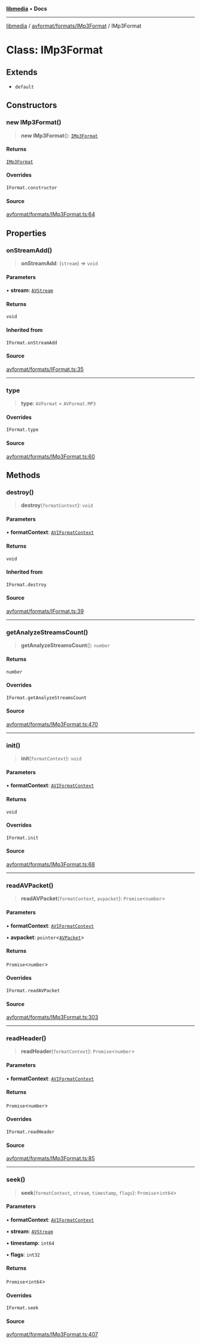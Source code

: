 [**libmedia**](../../../../README.md) • **Docs**

***

[libmedia](../../../../README.md) / [avformat/formats/IMp3Format](../README.md) / IMp3Format

# Class: IMp3Format

## Extends

- `default`

## Constructors

### new IMp3Format()

> **new IMp3Format**(): [`IMp3Format`](IMp3Format.md)

#### Returns

[`IMp3Format`](IMp3Format.md)

#### Overrides

`IFormat.constructor`

#### Source

[avformat/formats/IMp3Format.ts:64](https://github.com/zhaohappy/libmedia/blob/83708827f1f74f03ced670ca9bc2d9d1e5e5366a/src/avformat/formats/IMp3Format.ts#L64)

## Properties

### onStreamAdd()

> **onStreamAdd**: (`stream`) => `void`

#### Parameters

• **stream**: [`AVStream`](../../../AVStream/classes/AVStream.md)

#### Returns

`void`

#### Inherited from

`IFormat.onStreamAdd`

#### Source

[avformat/formats/IFormat.ts:35](https://github.com/zhaohappy/libmedia/blob/83708827f1f74f03ced670ca9bc2d9d1e5e5366a/src/avformat/formats/IFormat.ts#L35)

***

### type

> **type**: `AVFormat` = `AVFormat.MP3`

#### Overrides

`IFormat.type`

#### Source

[avformat/formats/IMp3Format.ts:60](https://github.com/zhaohappy/libmedia/blob/83708827f1f74f03ced670ca9bc2d9d1e5e5366a/src/avformat/formats/IMp3Format.ts#L60)

## Methods

### destroy()

> **destroy**(`formatContext`): `void`

#### Parameters

• **formatContext**: [`AVIFormatContext`](../../../AVFormatContext/interfaces/AVIFormatContext.md)

#### Returns

`void`

#### Inherited from

`IFormat.destroy`

#### Source

[avformat/formats/IFormat.ts:39](https://github.com/zhaohappy/libmedia/blob/83708827f1f74f03ced670ca9bc2d9d1e5e5366a/src/avformat/formats/IFormat.ts#L39)

***

### getAnalyzeStreamsCount()

> **getAnalyzeStreamsCount**(): `number`

#### Returns

`number`

#### Overrides

`IFormat.getAnalyzeStreamsCount`

#### Source

[avformat/formats/IMp3Format.ts:470](https://github.com/zhaohappy/libmedia/blob/83708827f1f74f03ced670ca9bc2d9d1e5e5366a/src/avformat/formats/IMp3Format.ts#L470)

***

### init()

> **init**(`formatContext`): `void`

#### Parameters

• **formatContext**: [`AVIFormatContext`](../../../AVFormatContext/interfaces/AVIFormatContext.md)

#### Returns

`void`

#### Overrides

`IFormat.init`

#### Source

[avformat/formats/IMp3Format.ts:68](https://github.com/zhaohappy/libmedia/blob/83708827f1f74f03ced670ca9bc2d9d1e5e5366a/src/avformat/formats/IMp3Format.ts#L68)

***

### readAVPacket()

> **readAVPacket**(`formatContext`, `avpacket`): `Promise`\<`number`\>

#### Parameters

• **formatContext**: [`AVIFormatContext`](../../../AVFormatContext/interfaces/AVIFormatContext.md)

• **avpacket**: `pointer`\<[`AVPacket`](../../../../avutil/struct/avpacket/classes/AVPacket.md)\>

#### Returns

`Promise`\<`number`\>

#### Overrides

`IFormat.readAVPacket`

#### Source

[avformat/formats/IMp3Format.ts:303](https://github.com/zhaohappy/libmedia/blob/83708827f1f74f03ced670ca9bc2d9d1e5e5366a/src/avformat/formats/IMp3Format.ts#L303)

***

### readHeader()

> **readHeader**(`formatContext`): `Promise`\<`number`\>

#### Parameters

• **formatContext**: [`AVIFormatContext`](../../../AVFormatContext/interfaces/AVIFormatContext.md)

#### Returns

`Promise`\<`number`\>

#### Overrides

`IFormat.readHeader`

#### Source

[avformat/formats/IMp3Format.ts:85](https://github.com/zhaohappy/libmedia/blob/83708827f1f74f03ced670ca9bc2d9d1e5e5366a/src/avformat/formats/IMp3Format.ts#L85)

***

### seek()

> **seek**(`formatContext`, `stream`, `timestamp`, `flags`): `Promise`\<`int64`\>

#### Parameters

• **formatContext**: [`AVIFormatContext`](../../../AVFormatContext/interfaces/AVIFormatContext.md)

• **stream**: [`AVStream`](../../../AVStream/classes/AVStream.md)

• **timestamp**: `int64`

• **flags**: `int32`

#### Returns

`Promise`\<`int64`\>

#### Overrides

`IFormat.seek`

#### Source

[avformat/formats/IMp3Format.ts:407](https://github.com/zhaohappy/libmedia/blob/83708827f1f74f03ced670ca9bc2d9d1e5e5366a/src/avformat/formats/IMp3Format.ts#L407)
